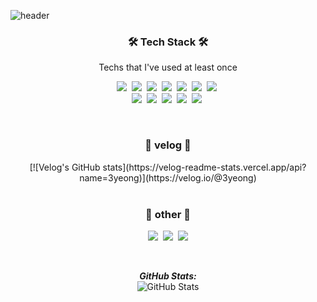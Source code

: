 ![header](https://capsule-render.vercel.app/api?type=waving&color=auto&height=200&section=header&text=3yeong&fontSize=90&animation=fadeIn&fontAlignY=38&descAlignY=51&descAlign=62)

<h3 align="center">🛠 Tech Stack 🛠</h3>
<p align="center"> Techs that I've used at least once </p>

<p align="center">
  <img src="https://img.shields.io/badge/Python-3766AB?style=flat-square&logo=Python&logoColor=white"/></a>&nbsp 
  <img src="https://img.shields.io/badge/Java-007396?style=flat-square&logo=Java&logoColor=white"/></a>&nbsp 
  <img src="https://img.shields.io/badge/C++-00599C?style=flat-square&logo=C%2B%2B&logoColor=white"/></a>&nbsp 
  <img src="https://img.shields.io/badge/C-A8B9CC?style=flat-square&logo=C&logoColor=white"/></a>&nbsp 
  <img src="https://img.shields.io/badge/Javascript-ffb13b?style=flat-square&logo=javascript&logoColor=white"/></a>&nbsp 
  <img src="https://img.shields.io/badge/css-1572B6?style=flat-square&logo=css3&logoColor=white"/></a>&nbsp 
  <img src="https://img.shields.io/badge/HTML5-E34F26?&style=flat-square&logo=HTML5&logoColor=white"/></a>&nbsp 
  <br>
  <img src="https://img.shields.io/badge/Django-092E20?style=flat-square&logo=Django&logoColor=white"/></a>&nbsp 
  <img src="https://img.shields.io/badge/Mysql-E6B91E?style=flat-square&logo=MySql&logoColor=white"/></a>&nbsp 
  <img src="https://img.shields.io/badge/Android-3DDC84?style=flat-square&logo=Android&logoColor=white"/></a>&nbsp
  <img src="https://img.shields.io/badge/aws-333664?style=flat-square&logo=amazon-aws&logoColor=white"/></a>&nbsp 
  <img src="https://img.shields.io/badge/elasticsearch-005571?style=flat-square&logo=elasticsearch&logoColor=white"/></a>&nbsp

</p>

<br>

<h3 align ="center"> 🌱 velog 🌱 </h3>

<div align="center" style="text-align:center">
[![Velog's GitHub stats](https://velog-readme-stats.vercel.app/api?name=3yeong)](https://velog.io/@3yeong)
</div>

<br>

<h3 align ="center"> 🤔 other 🤔 </h3>
<p align="center">
  <a href="https://velog.io/@3yeong"><img src="https://img.shields.io/badge/Velog-11B48A?style=flat-square&logo=Vimeo&logoColor=white&link=https://velog.io/@3yeon"/></a>&nbsp
  <a href="https://blog.naver.com/on0526"><img src="https://img.shields.io/badge/Blog-03C75A?style=flat-square&logo=Naver&logoColor=white&link=https://blog.naver.com/on0526"/></a>&nbsp
  <a href="zerose311@gmail.com"><img src="https://img.shields.io/badge/Gmail-d14836?style=flat-square&logo=Gmail&logoColor=white&link=zerose311@gmail.com"/></a>
</p>

<br>

<p align="center">
  <b><em>GitHub Stats:</em></b> 
<br>
    <img src="https://github-readme-streak-stats.herokuapp.com/?user=3yeong" alt="GitHub Stats" />
</p>

